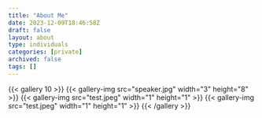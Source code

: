 ```yaml
---
title: "About Me"
date: 2023-12-09T18:46:58Z
draft: false
layout: about
type: individuals
categories: [private]
archived: false
tags: []
---
```

{{< gallery 10 >}}
    {{< gallery-img src="speaker.jpg" width="3" height="8" >}}
    {{< gallery-img src="test.jpeg" width="1" height="1" >}}
    {{< gallery-img src="test.jpeg" width="1" height="1" >}}
{{< /gallery >}}

